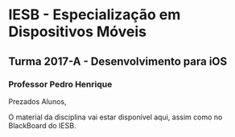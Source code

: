 # IESB - Especialização em Dispositivos Móveis
## Turma 2017-A - Desenvolvimento para iOS
### Professor Pedro Henrique

Prezados Alunos,

O material da disciplina vai estar disponível aqui, assim como no BlackBoard do IESB.
